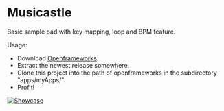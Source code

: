 # Musicastle

Basic sample pad with key mapping, loop and BPM feature.

Usage:

 * Download [Openframeworks](http://openframeworks.cc/).
 * Extract the newest release somewhere.
 * Clone this project into the path of openframeworks in the subdirectory "apps/myApps/".
 * Profit!
 
 [![Showcase](http://img.youtube.com/vi/Bz-r_qkvNQA/0.jpg)](http://www.youtube.com/watch?v=Bz-r_qkvNQA)
